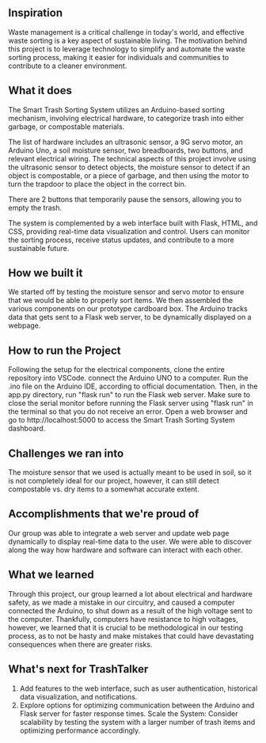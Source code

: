 ## Inspiration

Waste management is a critical challenge in today's world, and effective waste sorting is a key aspect of sustainable living. The motivation behind this project is to leverage technology to simplify and automate the waste sorting process, making it easier for individuals and communities to contribute to a cleaner environment.

## What it does

The Smart Trash Sorting System utilizes an Arduino-based sorting mechanism, involving electrical hardware, to categorize trash into either garbage, or compostable materials.

The list of hardware includes an ultrasonic sensor, a 9G servo motor, an Arduino Uno, a soil moisture sensor, two breadboards, two buttons, and relevant electrical wiring. The technical aspects of this project involve using the ultrasonic sensor to detect objects, the moisture sensor to detect if an object is compostable, or a piece of garbage, and then using the motor to turn the trapdoor to place the object in the correct bin. 

There are 2 buttons that temporarily pause the sensors, allowing you to empty the trash.

The system is complemented by a web interface built with Flask, HTML, and CSS, providing real-time data visualization and control. Users can monitor the sorting process, receive status updates, and contribute to a more sustainable future.

## How we built it

We started off by testing the moisture sensor and servo motor to ensure that we would be able to properly sort items. We then assembled the various components on our prototype cardboard box. The Arduino tracks data that gets sent to a Flask web server, to be dynamically displayed on a webpage. 

## How to run the Project

Following the setup for the electrical components, clone the entire repository into VSCode. connect the Arduino UNO to a computer. Run the .ino file on the Arduino IDE, according to official documentation. Then, in the app.py directory, run "flask run" to run the Flask web server. Make sure to close the serial monitor before running the Flask server using "flask run" in the terminal so that you do not receive an error. Open a web browser and go to http://localhost:5000 to access the Smart Trash Sorting System dashboard.

## Challenges we ran into

The moisture sensor that we used is actually meant to be used in soil, so it is not completely ideal for our project, however, it can still detect compostable vs. dry items to a somewhat accurate extent.

## Accomplishments that we're proud of
Our group was able to integrate a web server and update web page dynamically to display real-time data to the user. We were able to discover along the way how hardware and software can interact with each other.

## What we learned
Through this project, our group learned a lot about electrical and hardware safety, as we made a mistake in our circuitry, and caused a computer connected the Arduino, to shut down as a result of the high voltage sent to the computer. Thankfully, computers have resistance to high voltages, however, we learned that it is crucial to be methodological in our testing process, as to not be hasty and make mistakes that could have devastating consequences when there are greater risks. 

## What's next for TrashTalker
1. Add features to the web interface, such as user authentication, historical data visualization, and notifications.
2. Explore options for optimizing communication between the Arduino and Flask server for faster response times. Scale the System: Consider scalability by testing the system with a larger number of trash items and optimizing performance accordingly.

